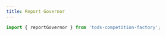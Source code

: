 ```yaml
---
title: Report Governor
---
```


```js
import { reportGovernor } from 'tods-competition-factory';
```
